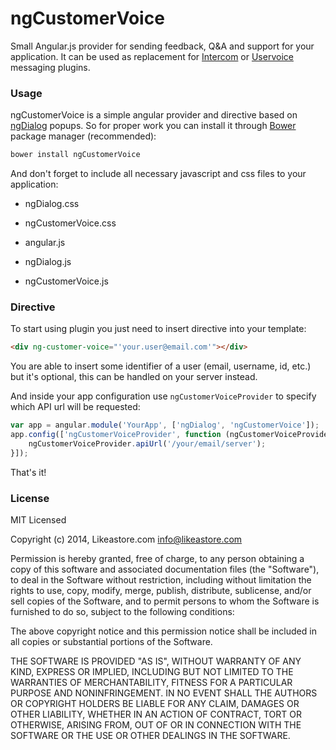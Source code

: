 # ngCustomerVoice

Small Angular.js provider for sending feedback, Q&A and support for your application. It can be used as replacement for [Intercom](https://www.intercom.io) or [Uservoice](https://www.uservoice.com/) messaging plugins.

### Usage

ngCustomerVoice is a simple angular provider and directive based on [ngDialog](http://likeastore.github.io/ngDialog/) popups. So for proper work you can install it through [Bower](http://bower.io/) package manager (recommended):

```bash
bower install ngCustomerVoice
```

And don't forget to include all necessary javascript and css files to your application:

- ngDialog.css
- ngCustomerVoice.css

- angular.js
- ngDialog.js
- ngCustomerVoice.js

### Directive

To start using plugin you just need to insert directive into your template:

```html
<div ng-customer-voice="'your.user@email.com'"></div>
```

You are able to insert some identifier of a user (email, username, id, etc.) but it's optional, this can be handled on your server instead.

And inside your app configuration  use ``ngCustomerVoiceProvider`` to specify which API url will be requested:

```js
var app = angular.module('YourApp', ['ngDialog', 'ngCustomerVoice']);
app.config(['ngCustomerVoiceProvider', function (ngCustomerVoiceProvider) {
	ngCustomerVoiceProvider.apiUrl('/your/email/server');
}]);
```

That's it!

### License

MIT Licensed

Copyright (c) 2014, Likeastore.com info@likeastore.com

Permission is hereby granted, free of charge, to any person obtaining a copy of this software and associated documentation files (the "Software"), to deal in the Software without restriction, including without limitation the rights to use, copy, modify, merge, publish, distribute, sublicense, and/or sell copies of the Software, and to permit persons to whom the Software is furnished to do so, subject to the following conditions:

The above copyright notice and this permission notice shall be included in all copies or substantial portions of the Software.

THE SOFTWARE IS PROVIDED "AS IS", WITHOUT WARRANTY OF ANY KIND, EXPRESS OR IMPLIED, INCLUDING BUT NOT LIMITED TO THE WARRANTIES OF MERCHANTABILITY, FITNESS FOR A PARTICULAR PURPOSE AND NONINFRINGEMENT. IN NO EVENT SHALL THE AUTHORS OR COPYRIGHT HOLDERS BE LIABLE FOR ANY CLAIM, DAMAGES OR OTHER LIABILITY, WHETHER IN AN ACTION OF CONTRACT, TORT OR OTHERWISE, ARISING FROM, OUT OF OR IN CONNECTION WITH THE SOFTWARE OR THE USE OR OTHER DEALINGS IN THE SOFTWARE.
